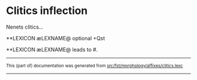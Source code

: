 # Clitics inflection
Nenets clitics...

**LEXICON æLEXNAME@ optional +Qst 

**LEXICON æLEXNAME@ leads to #.

* * *

<small>This (part of) documentation was generated from [src/fst/morphology/affixes/clitics.lexc](https://github.com/giellalt/lang-yrk/blob/main/src/fst/morphology/affixes/clitics.lexc)</small>

---

